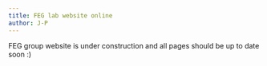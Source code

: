 ```yaml
---
title: FEG lab website online
author: J-P
---
```


FEG group website is under construction and all pages should be up to date soon :)
